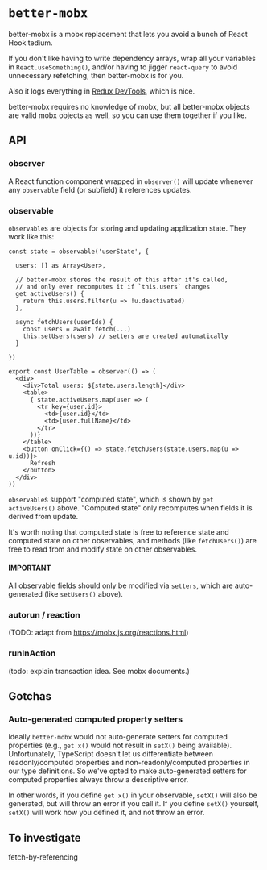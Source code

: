 # `better-mobx`

better-mobx is a mobx replacement that lets you avoid a bunch of React Hook tedium.

If you don't like having to write dependency arrays, wrap all your variables in `React.useSomething()`, and/or having to jigger `react-query` to avoid unnecessary refetching, then better-mobx is for you.

Also it logs everything in [Redux DevTools](https://chrome.google.com/webstore/detail/redux-devtools/lmhkpmbekcpmknklioeibfkpmmfibljd?hl=en), which is nice.

better-mobx requires no knowledge of mobx, but all better-mobx objects are valid mobx objects as well, so you can use them together if you like.

## API

### observer

A React function component wrapped in `observer()` will update whenever any `observable` field (or subfield) it references updates.

### observable

`observable`s are objects for storing and updating application state. They work like this:

```tsx
const state = observable('userState', {

  users: [] as Array<User>,

  // better-mobx stores the result of this after it's called,
  // and only ever recomputes it if `this.users` changes
  get activeUsers() {
    return this.users.filter(u => !u.deactivated)
  },

  async fetchUsers(userIds) {
    const users = await fetch(...)
    this.setUsers(users) // setters are created automatically
  }

})

export const UserTable = observer(() => (
  <div>
    <div>Total users: ${state.users.length}</div>
    <table>
      { state.activeUsers.map(user => (
        <tr key={user.id}>
          <td>{user.id}</td>
          <td>{user.fullName}</td>
        </tr>
      ))}
    </table>
    <button onClick={() => state.fetchUsers(state.users.map(u => u.id))}>
      Refresh
    </button>
  </div>
))
```

`observable`s support "computed state", which is shown by `get activeUsers()` above. "Computed state" only recomputes when fields it is derived from update.

It's worth noting that computed state is free to reference state and computed state on other observables, and methods (like `fetchUsers()`) are free to read from and modify state on other observables.

#### IMPORTANT
All observable fields should only be modified via `setters`, which are auto-generated (like `setUsers()` above).

### autorun / reaction

(TODO: adapt from https://mobx.js.org/reactions.html)

### runInAction

(todo: explain transaction idea. See mobx documents.)

## Gotchas

### Auto-generated computed property setters

Ideally `better-mobx` would not auto-generate setters for computed properties (e.g., `get x()` would not result in `setX()` being available). Unfortunately, TypeScript doesn't let us differentiate between readonly/computed properties and non-readonly/computed properties in our type definitions. So we've opted to make auto-generated setters for computed properties always throw a descriptive error.

In other words, if you define `get x()` in your observable, `setX()` will also be generated, but will throw an error if you call it. If you define `setX()` yourself, `setX()` will work how you defined it, and not throw an error.

## To investigate

fetch-by-referencing
